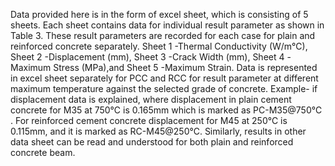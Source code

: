 Data provided here is in the form of excel sheet, which is consisting of 5 sheets.
Each sheet contains data for individual result parameter as shown in Table 3. 
These result parameters are recorded for each case for plain and reinforced concrete separately. 
Sheet 1	-Thermal Conductivity (W/m℃),
Sheet 2	-Displacement (mm),
Sheet 3	-Crack Width (mm),
Sheet 4	-Maximum Stress (MPa),and
Sheet 5	-Maximum Strain.
Data is represented in excel sheet separately for PCC and RCC for result parameter at different maximum temperature against the selected grade of concrete. 
Example-
if displacement data is explained, where displacement in plain cement concrete for M35 at 750℃ is 0.165mm which is marked as PC-M35@750℃ .
For reinforced cement concrete displacement for M45 at 250℃ is 0.115mm, and it is marked as RC-M45@250℃. 
Similarly, results in other data sheet can be read and understood for both plain and reinforced concrete beam.
